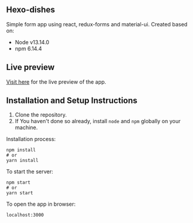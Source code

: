 ## Hexo-dishes

Simple form app using react, redux-forms and material-ui.
Created based on:

* Node v13.14.0
* npm 6.14.4

## Live preview

[Visit here](https://gastronleroux.github.io/hexo-dishes-page/) for the live preview of the app.


## Installation and Setup Instructions

1. Clone the repository.
2. If You haven't done so already, install `node` and `npm` globally on your machine.

Installation process:

```
npm install
# or
yarn install
```

To start the server:

```
npm start
# or
yarn start
```

To open the app in browser:

`localhost:3000`  
